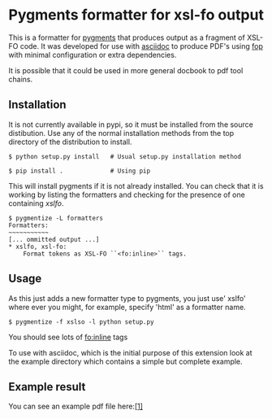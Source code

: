 # Pygments formatter for xsl-fo output 

This is a formatter for [pygments](http://pygments.org) that produces output as a fragment
of XSL-FO code.
It was developed for use with [asciidoc](http://asciidoc.org)
to produce PDF's using [fop](http://xmlgraphics.apache.org/fop) with
minimal configuration or extra dependencies.

It is possible that it could be used in more general docbook to pdf
tool chains.

## Installation 

It is not currently available in pypi, so it must be installed from
the source distibution.
Use any of the normal installation methods from the top
directory of the distribution to install.

```console
$ python setup.py install   # Usual setup.py installation method

$ pip install .             # Using pip
```

This will install pygments if it is not already installed.
You can check that it is working by listing the formatters
and checking for the presence of one containing _xslfo_.

```console
$ pygmentize -L formatters
Formatters:
~~~~~~~~~~~
[... ommitted output ...]
* xslfo, xsl-fo:
    Format tokens as XSL-FO ``<fo:inline>`` tags.
```

## Usage 

As this just adds a new formatter type to pygments, you just use'
xslfo' where ever you might, for example, specify 'html' as a
formatter name.

```console
$ pygmentize -f xslso -l python setup.py
```

You should see lots of <fo:inline> tags

To use with asciidoc, which is the initial purpose of this extension
look at the example directory which contains a simple but complete
example.

## Example result 

You can see an example pdf file here:[[1]](https://bitbucket.org/sratcliffe/pygments-xslfo-formatter/downloads/example.pdf)

